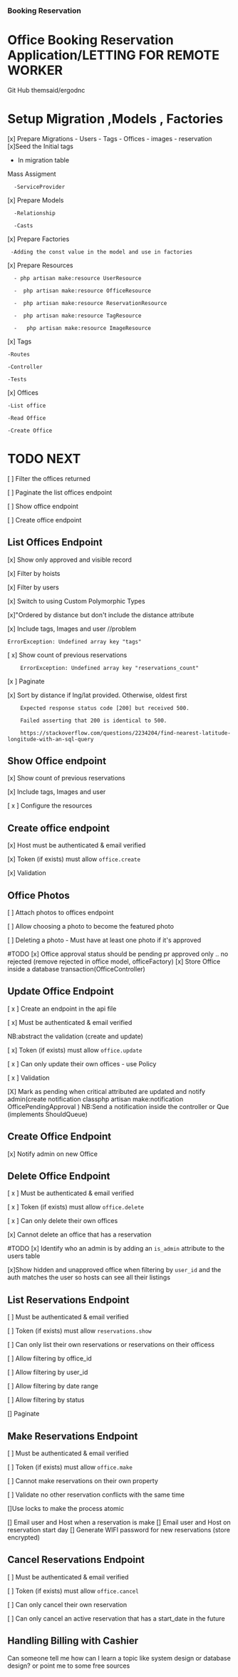 
### Booking Reservation
# Office Booking Reservation Application/LETTING FOR REMOTE WORKER
Git Hub
themsaid/ergodnc

# Setup Migration ,Models , Factories

[x] Prepare Migrations
    - Users
    - Tags
    - Offices
    - images
    - reservation
[x]Seed the Initial tags

   - In migration table

   Mass Assigment 

      -ServiceProvider

[x] Prepare Models

      -Relationship

      -Casts

[x] Prepare Factories

     -Adding the const value in the model and use in factories

[x] Prepare Resources

      - php artisan make:resource UserResource

      -  php artisan make:resource OfficeResource 

      -  php artisan make:resource ReservationResource

      -  php artisan make:resource TagResource

      -   php artisan make:resource ImageResource

[x] Tags

    -Routes

    -Controller

    -Tests


[x] Offices

    -List office 

    -Read Office

    -Create Office

# TODO NEXT
[ ] Filter the offices returned

[ ] Paginate the list offices endpoint

[ ] Show office endpoint

[ ] Create office endpoint

## List Offices Endpoint

[x] Show only approved and visible record

[x] Filter by hoists

[x] Filter by users

[x] Switch to using Custom Polymorphic Types

[x]"Ordered by distance but don't include the distance attribute

[x] Include tags, Images and user //problem

    ErrorException: Undefined array key "tags"

[ x] Show count of previous reservations

        ErrorException: Undefined array key "reservations_count"

[x ] Paginate

[x] Sort by distance if lng/lat provided. Otherwise, oldest first

        Expected response status code [200] but received 500.

        Failed asserting that 200 is identical to 500.

        https://stackoverflow.com/questions/2234204/find-nearest-latitude-longitude-with-an-sql-query

## Show Office endpoint

[x] Show count of previous reservations

[x] Include tags, Images and user

[ x ] Configure the resources

## Create office endpoint

[x] Host must be authenticated & email verified

[x] Token (if exists) must allow `office.create`

[x] Validation

## Office Photos

[ ] Attach photos to offices endpoint

[ ] Allow choosing a photo to become the featured photo

[ ] Deleting a photo
    - Must have at least one photo if it's approved

#TODO
 [x] Office approval status should be pending pr approved only .. no rejected  (remove rejected in office model, officeFactory)
 [x] Store Office inside a database transaction(OfficeController)

## Update Office Endpoint 
[ x ] Create an endpoint in the api file 

[ x] Must be authenticated  & email verified

   NB:abstract the validation (create and update)

[ x] Token (if exists) must allow `office.update`

[ x ] Can only update their own offices  - use Policy 

[ x ] Validation

[X] Mark as pending when critical attributed are updated and notify admin(create notification classphp artisan make:notification OfficePendingApproval
)
NB:Send a notification inside the controller or Que (implements ShouldQueue)

## Create Office Endpoint
 [x] Notify admin on new Office

## Delete Office Endpoint

[ x ] Must be authenticated  & email verified

[ x ] Token (if exists) must allow `office.delete`

[ x ] Can only delete their own offices

[x] Cannot delete an office that has a reservation

#TODO
[x] Identify who an admin is by adding an `is_admin` attribute to the users table

[x]Show hidden and unapproved office when filtering by `user_id` and the auth matches the user so hosts can see all their listings

## List Reservations Endpoint 

[ ] Must be authenticated  & email verified

[ ] Token (if exists) must allow `reservations.show`

[ ] Can only list their own reservations or reservations on their officess

[ ] Allow filtering by office_id

[ ] Allow filtering by user_id

[ ] Allow filtering by date range

[ ] Allow filtering by status

[] Paginate

## Make  Reservations Endpoint

[ ] Must be authenticated  & email verified

[ ] Token (if exists) must allow `office.make`

[ ] Cannot make reservations on their own property

[ ] Validate no other reservation conflicts with the same time

[]Use locks to make the process atomic

[] Email user and Host when a reservation is make
[] Email user and Host on reservation start day
[] Generate WIFI password for new reservations (store encrypted)


## Cancel  Reservations Endpoint

[ ] Must be authenticated  & email verified

[ ] Token (if exists) must allow `office.cancel`

[ ] Can only cancel their own reservation

[ ] Can only cancel  an active reservation that has a start_date in the future

## Handling Billing with Cashier









​Can someone tell me how can I learn a topic like system design or database design? or point me to some free sources
